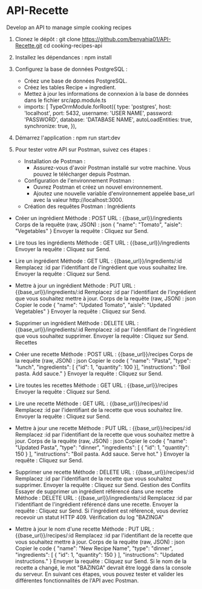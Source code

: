 # API-Recette
Develop an API to manage simple cooking recipes
1. Clonez le dépôt :
  git clone https://github.com/benyahia01/API-Recette.git
  cd cooking-recipes-api
2. Installez les dépendances :
    npm install
3. Configurez la base de données PostgreSQL :
    - Créez une base de données PostgreSQL.
    - Créez les tables Recipe + ingredient.
    - Mettez à jour les informations de connexion à la base de données dans le fichier src/app.module.ts
    - imports: [
        TypeOrmModule.forRoot({
          type: 'postgres',
          host: 'localhost',
          port: 5432,
          username: 'USER NAME',
          password: 'PASSWORD',
          database: 'DATABASE NAME',
          autoLoadEntities: true,
          synchronize: true,
        }),
4. Démarrez l'application :
npm run start:dev

5. Pour tester votre API sur Postman, suivez ces étapes :
   * Installation de Postman :
        - Assurez-vous d'avoir Postman installé sur votre machine. Vous pouvez le télécharger depuis Postman.
   * Configuration de l'environnement Postman :
        - Ouvrez Postman et créez un nouvel environnement.
        - Ajoutez une nouvelle variable d'environnement appelée base_url avec la valeur http://localhost:3000.
   * Création des requêtes Postman :
  Ingrédients
* Créer un ingrédient
Méthode : POST
URL : {{base_url}}/ingredients
Corps de la requête (raw, JSON) :
json
{
  "name": "Tomato",
  "aisle": "Vegetables"
}
Envoyer la requête : Cliquez sur Send.

* Lire tous les ingrédients
Méthode : GET
URL : {{base_url}}/ingredients
Envoyer la requête : Cliquez sur Send.
* Lire un ingrédient
Méthode : GET
URL : {{base_url}}/ingredients/:id
Remplacez :id par l'identifiant de l'ingrédient que vous souhaitez lire.
Envoyer la requête : Cliquez sur Send.
* Mettre à jour un ingrédient
Méthode : PUT
URL : {{base_url}}/ingredients/:id
Remplacez :id par l'identifiant de l'ingrédient que vous souhaitez mettre à jour.
Corps de la requête (raw, JSON) :
json
Copier le code
{
  "name": "Updated Tomato",
  "aisle": "Updated Vegetables"
}
Envoyer la requête : Cliquez sur Send.
* Supprimer un ingrédient
Méthode : DELETE
URL : {{base_url}}/ingredients/:id
Remplacez :id par l'identifiant de l'ingrédient que vous souhaitez supprimer.
Envoyer la requête : Cliquez sur Send.
  Recettes
* Créer une recette
Méthode : POST
URL : {{base_url}}/recipes
Corps de la requête (raw, JSON) :
json
Copier le code
{
  "name": "Pasta",
  "type": "lunch",
  "ingredients": [
{"id": 1,
"quantity": 100
}],
  "instructions": "Boil pasta. Add sauce."
}
Envoyer la requête : Cliquez sur Send.
* Lire toutes les recettes
Méthode : GET
URL : {{base_url}}/recipes
Envoyer la requête : Cliquez sur Send.
* Lire une recette
Méthode : GET
URL : {{base_url}}/recipes/:id
Remplacez :id par l'identifiant de la recette que vous souhaitez lire.
Envoyer la requête : Cliquez sur Send.
* Mettre à jour une recette
Méthode : PUT
URL : {{base_url}}/recipes/:id
Remplacez :id par l'identifiant de la recette que vous souhaitez mettre à jour.
Corps de la requête (raw, JSON) :
json
Copier le code
{
  "name": "Updated Pasta",
  "type": "dinner",
  "ingredients": [
    {
      "id": 1,
      "quantity": 150
    }
  ],
  "instructions": "Boil pasta. Add sauce. Serve hot."
}
Envoyer la requête : Cliquez sur Send.
* Supprimer une recette
Méthode : DELETE
URL : {{base_url}}/recipes/:id
Remplacez :id par l'identifiant de la recette que vous souhaitez supprimer.
Envoyer la requête : Cliquez sur Send.
    Gestion des Conflits
Essayer de supprimer un ingrédient référencé dans une recette
Méthode : DELETE
URL : {{base_url}}/ingredients/:id
Remplacez :id par l'identifiant de l'ingrédient référencé dans une recette.
Envoyer la requête : Cliquez sur Send.
Si l'ingrédient est référencé, vous devriez recevoir un statut HTTP 409.
Vérification du log "BAZINGA"
* Mettre à jour le nom d'une recette
Méthode : PUT
URL : {{base_url}}/recipes/:id
Remplacez :id par l'identifiant de la recette que vous souhaitez mettre à jour.
Corps de la requête (raw, JSON) :
json
Copier le code
{
  "name": "New Recipe Name",
  "type": "dinner",
  "ingredients": [
    {
      "id": 1,
      "quantity": 150
    }
  ],
  "instructions": "Updated instructions."
}
Envoyer la requête : Cliquez sur Send.
Si le nom de la recette a changé, le mot "BAZINGA" devrait être loggé dans la console du serveur.
En suivant ces étapes, vous pouvez tester et valider les différentes fonctionnalités de  l'API avec Postman.
